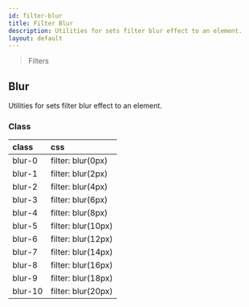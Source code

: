 ```yaml
---
id: filter-blur
title: Filter Blur
description: Utilities for sets filter blur effect to an element.
layout: default
---
```


> Filters

## Blur

Utilities for sets filter blur effect to an element.

### Class

| <span class="px-3 py-1 text-white bg-charcoal-100 rounded-full">class</span> | <span class="px-3 py-1 text-white bg-charcoal-100 rounded-full">css</span> |
|:--|:--|
| blur-0 | filter: blur(0px) |
| blur-1 | filter: blur(2px) |
| blur-2 | filter: blur(4px) |
| blur-3 | filter: blur(6px) |
| blur-4 | filter: blur(8px) |
| blur-5 | filter: blur(10px) |
| blur-6 | filter: blur(12px) |
| blur-7 | filter: blur(14px) |
| blur-8 | filter: blur(16px) |
| blur-9 | filter: blur(18px) |
| blur-10 | filter: blur(20px) |


